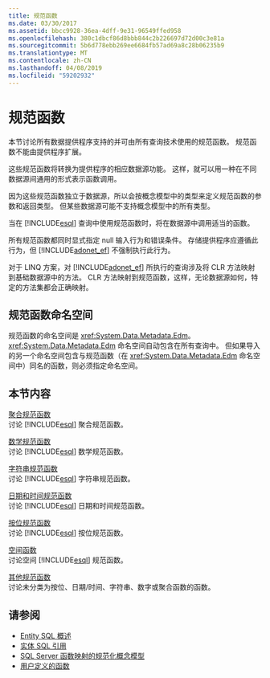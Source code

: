```yaml
---
title: 规范函数
ms.date: 03/30/2017
ms.assetid: bbcc9928-36ea-4dff-9e31-96549ffed958
ms.openlocfilehash: 380c1dbcf86d8bbb844c2b226697d72d00c3e81a
ms.sourcegitcommit: 5b6d778ebb269ee6684fb57ad69a8c28b06235b9
ms.translationtype: MT
ms.contentlocale: zh-CN
ms.lasthandoff: 04/08/2019
ms.locfileid: "59202932"
---
```

# <a name="canonical-functions"></a>规范函数
本节讨论所有数据提供程序支持的并可由所有查询技术使用的规范函数。 规范函数不能由提供程序扩展。  
  
 这些规范函数将转换为提供程序的相应数据源功能。 这样，就可以用一种在不同数据源间通用的形式表示函数调用。  
  
 因为这些规范函数独立于数据源，所以会按概念模型中的类型来定义规范函数的参数和返回类型。 但某些数据源可能不支持概念模型中的所有类型。  
  
 当在 [!INCLUDE[esql](../../../../../../includes/esql-md.md)] 查询中使用规范函数时，将在数据源中调用适当的函数。  
  
 所有规范函数都同时显式指定 null 输入行为和错误条件。 存储提供程序应遵循此行为，但 [!INCLUDE[adonet_ef](../../../../../../includes/adonet-ef-md.md)] 不强制执行此行为。  
  
 对于 LINQ 方案，对 [!INCLUDE[adonet_ef](../../../../../../includes/adonet-ef-md.md)] 所执行的查询涉及将 CLR 方法映射到基础数据源中的方法。 CLR 方法映射到规范函数，这样，无论数据源如何，特定的方法集都会正确映射。  
  
## <a name="canonical-functions-namespace"></a>规范函数命名空间  
 规范函数的命名空间是 <xref:System.Data.Metadata.Edm>。 <xref:System.Data.Metadata.Edm> 命名空间自动包含在所有查询中。 但如果导入的另一个命名空间包含与规范函数（在 <xref:System.Data.Metadata.Edm> 命名空间中）同名的函数，则必须指定命名空间。  
  
## <a name="in-this-section"></a>本节内容  
 [聚合规范函数](../../../../../../docs/framework/data/adonet/ef/language-reference/aggregate-canonical-functions.md)  
 讨论 [!INCLUDE[esql](../../../../../../includes/esql-md.md)] 聚合规范函数。  
  
 [数学规范函数](../../../../../../docs/framework/data/adonet/ef/language-reference/math-canonical-functions.md)  
 讨论 [!INCLUDE[esql](../../../../../../includes/esql-md.md)] 数学规范函数。  
  
 [字符串规范函数](../../../../../../docs/framework/data/adonet/ef/language-reference/string-canonical-functions.md)  
 讨论 [!INCLUDE[esql](../../../../../../includes/esql-md.md)] 字符串规范函数。  
  
 [日期和时间规范函数](../../../../../../docs/framework/data/adonet/ef/language-reference/date-and-time-canonical-functions.md)  
 讨论 [!INCLUDE[esql](../../../../../../includes/esql-md.md)] 日期和时间规范函数。  
  
 [按位规范函数](../../../../../../docs/framework/data/adonet/ef/language-reference/bitwise-canonical-functions.md)  
 讨论 [!INCLUDE[esql](../../../../../../includes/esql-md.md)] 按位规范函数。  
  
 [空间函数](../../../../../../docs/framework/data/adonet/ef/language-reference/spatial-functions.md)  
 讨论空间 [!INCLUDE[esql](../../../../../../includes/esql-md.md)] 规范函数。  
  
 [其他规范函数](../../../../../../docs/framework/data/adonet/ef/language-reference/other-canonical-functions.md)  
 讨论未分类为按位、日期/时间、字符串、数字或聚合函数的函数。  
  
## <a name="see-also"></a>请参阅

- [Entity SQL 概述](../../../../../../docs/framework/data/adonet/ef/language-reference/entity-sql-overview.md)
- [实体 SQL 引用](../../../../../../docs/framework/data/adonet/ef/language-reference/entity-sql-reference.md)
- [SQL Server 函数映射的规范化概念模型](../../../../../../docs/framework/data/adonet/ef/conceptual-model-canonical-to-sql-server-functions-mapping.md)
- [用户定义的函数](../../../../../../docs/framework/data/adonet/ef/language-reference/user-defined-functions-entity-sql.md)
